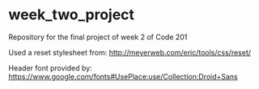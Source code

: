 # week_two_project
Repository for the final project of week 2 of Code 201

Used a reset stylesheet from: http://meyerweb.com/eric/tools/css/reset/

Header font provided by: https://www.google.com/fonts#UsePlace:use/Collection:Droid+Sans

